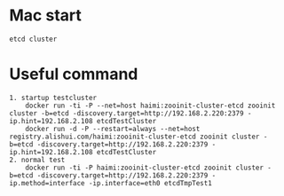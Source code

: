 # Mac start

    etcd cluster

# Useful command

    1. startup testcluster
        docker run -ti -P --net=host haimi:zooinit-cluster-etcd zooinit cluster -b=etcd -discovery.target=http://192.168.2.220:2379 -ip.hint=192.168.2.108 etcdTestCluster
        docker run -d -P --restart=always --net=host registry.alishui.com/haimi:zooinit-cluster-etcd zooinit cluster -b=etcd -discovery.target=http://192.168.2.220:2379 -ip.hint=192.168.2.108 etcdTestCluster
    2. normal test
        docker run -ti -P haimi:zooinit-cluster-etcd zooinit cluster -b=etcd -discovery.target=http://192.168.2.220:2379 -ip.method=interface -ip.interface=eth0 etcdTmpTest1

